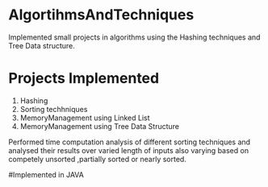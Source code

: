 # AlgortihmsAndTechniques
Implemented small projects in algorithms using the Hashing techniques and Tree Data structure.

# Projects Implemented
1. Hashing
2. Sorting techhniques
3. MemoryManagement using Linked List
4. MemoryManagement using Tree Data Structure

Performed time computation analysis of different sorting techniques and analysed their results over varied length of inputs also varying based on competely unsorted ,partially sorted or nearly sorted.

#Implemented in JAVA
